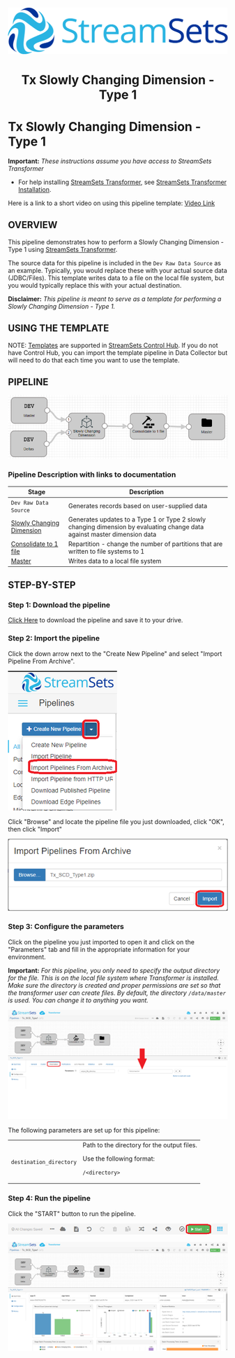 ![StreamSets Logo](../../../../images/Full%20Color%20Transparent.png)

<h1><p align="center">Tx Slowly Changing Dimension - Type 1</p></h1>

# Tx Slowly Changing Dimension - Type 1

**Important:** *These instructions assume you have access to StreamSets Transformer*

- For help installing [StreamSets Transformer](https://streamsets.com/products/dataops-platform/transformer-etl/), see [StreamSets Transformer Installation](https://streamsets.com/documentation/transformer/latest/help/transformer/Installation/Installation-Title.html).

Here is a link to a short video on using this pipeline template: [Video Link](https://www.youtube.com/channel/UC_4K-__dngOCEmoZs7PVZAg)

## OVERVIEW

This pipeline demonstrates how to perform a Slowly Changing Dimension - Type 1 using [StreamSets Transformer](https://streamsets.com/products/dataops-platform/transformer-etl/).

The source data for this pipeline is included in the ```Dev Raw Data Source``` as an example.  Typically, you would replace these with your actual source data (JDBC/Files).  This template writes data to a file on the local file system, but you would typically replace this with your actual destination.

**Disclaimer:** *This pipeline is meant to serve as a template for performing a Slowly Changing Dimension - Type 1.*

## USING THE TEMPLATE

NOTE: [Templates](https://streamsets.com/documentation/controlhub/latest/help/controlhub/UserGuide/Pipelines/PipelineTemplates.html) are supported in [StreamSets Control Hub](https://streamsets.com/products/dataops-platform/control-hub/). If you do not have Control Hub, you can import the template pipeline in Data Collector but will need to do that each time you want to use the template.

## PIPELINE

![Pipeline](images/pipeline.png "Tx Slowly Changing Dimension - Type 1")

### Pipeline Description with links to documentation

Stage | Description
--- | ---
`Dev Raw Data Source` | Generates records based on user-supplied data
[Slowly Changing Dimension](https://streamsets.com/documentation/transformer/latest/help/transformer/Processors/SCDimension.html?contextID=concept_ixk_bbr_j3b) | Generates updates to a Type 1 or Type 2 slowly changing dimension by evaluating change data against master dimension data
[Consolidate to 1 file](https://streamsets.com/documentation/transformer/latest/help/transformer/Processors/Repartition.html?contextID=concept_cm5_lfg_wgb) | Repartition - change the number of partitions that are written to file systems to 1
[Master](https://streamsets.com/documentation/transformer/latest/help/transformer/Destinations/File-D.html?contextID=concept_akw_2r3_xgb) | Writes data to a local file system


## STEP-BY-STEP

### Step 1: Download the pipeline

[Click Here](./Tx_SCD_Type1.zip?raw=true) to download the pipeline and save it to your drive.

### Step 2: Import the pipeline

Click the down arrow next to the "Create New Pipeline" and select "Import Pipeline From Archive".

![Step 2](images/TxSCDType1_step2.png "Import the Pipeline")

Click "Browse" and locate the pipeline file you just downloaded, click "OK", then click "Import"

![Step 2a](images/TxSCDType1_step2a.png "Import the Pipeline")

### Step 3: Configure the parameters

Click on the pipeline you just imported to open it and click on the "Parameters" tab and fill in the appropriate information for your environment.

**Important:** *For this pipeline, you only need to specify the output directory for the file.  This is on the local file system where Transformer is installed.  Make sure the directory is created and proper permissions are set so that the transformer user can create files.  By default, the directory ```/data/master``` is used.  You can change it to anything you want.*

![Step 3](images/TxSCDType1_step3.png "Configure the parameters")

The following parameters are set up for this pipeline:
<table>
  </tr>
   <td><code>destination_directory</code>
   </td>
   <td class="entry cellrowborder" headers="d31669e688 "><span class="ph" id="task_rcy_b4f_dhb__d67e2186">Path to the directory for
                                            the output files.</span>
                                        <p>Use the following
                                            format:</p>
<p class="p"><code class="ph codeph">/&lt;directory&gt;</code></p>
</td>
  </tr>
</table>

### Step 4: Run the pipeline

Click the "START" button to run the pipeline.

![Step 4](images/TxSCDType1_step4.png "Run the pipeline")

![Step 4a](images/TxSCDType1_step4a.png "Run the pipeline")
